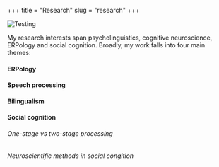 +++
title = "Research"
slug = "research"
+++

![Testing](/images/EEG.jpeg)

My research interests span psycholinguistics, cognitive neuroscience, ERPology and social cognition. Broadly, my work falls into four main themes:

#### ERPology

#### Speech processing

#### Bilingualism

#### Social cognition

###### One-stage vs two-stage processing

###### Neuroscientific methods in social congition
